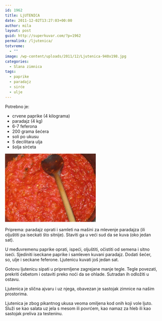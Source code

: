 ```yaml
---
id: 1962
title: LjUTENICA
date: 2011-12-02T13:27:03+00:00
author: mila
layout: post
guid: http://superkuvar.com/?p=1962
permalink: /ljutenica/
totvreme:
  - ""
image: /wp-content/uploads/2011/12/Ljutenica-940x198.jpg
categories:
  - Slana zimnica
tags:
  - paprike
  - paradajz
  - sirće
  - ulje
---
```

Potrebno je:

  * crvene paprike (4 kilograma)
  * paradajz (4 kg)
  * 6-7 feferona
  * 200 grama šećera
  * soli po ukusu
  * 5 decilitara ulja
  * šolja sirćeta

<img class="alignnone size-medium wp-image-4152" title="Ljutenica" src="/wp-content/uploads/2011/12/Ljutenica-300x225.jpg" alt="" width="300" height="225" /> 

Priprema: paradajz oprati i samleti na mašini za mlevenje paradajza (ili oljuštiti pa iseckati što sitnije). Staviti ga u veći sud da se kuva (oko jedan sat).

U međuvremenu paprike oprati, ispeći, oljuštiti, očistiti od semena i sitno iseći. Sjediniti iseckane paprike i samleven kuvani paradajz. Dodati šećer, so, ulje i seckane feferone. Ljutenicu kuvati još jedan sat.

Gotovu ljutenicu sipati u pripremljene zagrejane manje tegle. Tegle povezati, prekriti ćebetom i ostaviti preko noći da se ohlade. Sutradan ih odložiti u ostavu.

Ljutenica je slična ajvaru i uz njega, obavezan je sastojak zimnice na našim prostorima.

Ljutenica je zbog pikantnog ukusa veoma omiljena kod onih koji vole ljuto. Služi se kao salata uz jela s mesom ili povrćem, kao namaz za hleb ili kao sastojak preliva za testeninu.